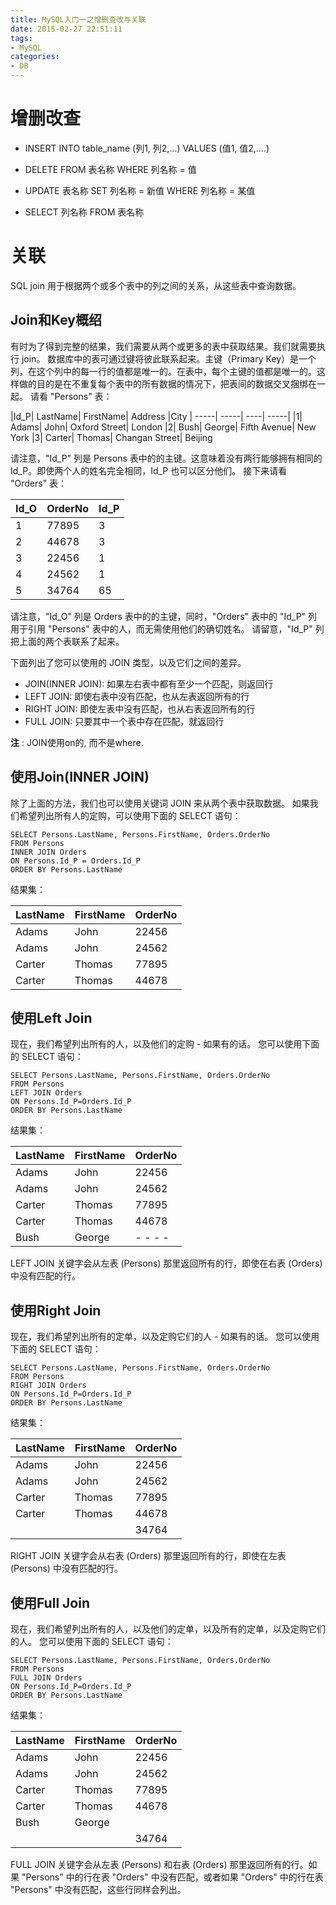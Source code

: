 ```yaml
---
title: MySQL入门一之增删查改与关联
date: 2015-02-27 22:51:11
tags:
- MySQL
categories:
- DB
---
```


# 增删改查

- INSERT INTO table_name (列1, 列2,...) VALUES (值1, 值2,....)

- DELETE FROM 表名称 WHERE 列名称 = 值

- UPDATE 表名称 SET 列名称 = 新值 WHERE 列名称 = 某值

- SELECT 列名称 FROM 表名称



# 关联

SQL join 用于根据两个或多个表中的列之间的关系，从这些表中查询数据。

## Join和Key概绍

有时为了得到完整的结果，我们需要从两个或更多的表中获取结果。我们就需要执行 join。
数据库中的表可通过键将彼此联系起来。主键（Primary Key）是一个列，在这个列中的每一行的值都是唯一的。在表中，每个主键的值都是唯一的。这样做的目的是在不重复每个表中的所有数据的情况下，把表间的数据交叉捆绑在一起。
请看 "Persons" 表：

|Id_P|	LastName|	FirstName|	Address	|City
| -----| -----| ----| -----|
|1|	Adams|	John|	Oxford Street|	London
|2|	Bush|	George|	Fifth Avenue|	New York
|3|	Carter|	Thomas|	Changan Street|	Beijing

请注意，"Id_P" 列是 Persons 表中的的主键。这意味着没有两行能够拥有相同的 Id_P。即使两个人的姓名完全相同，Id_P 也可以区分他们。
接下来请看 "Orders" 表：

|Id_O|	OrderNo |	Id_P
| -----| -----|-------|
|1|	77895|	3
|2|	44678|	3
|3|	22456|	1
|4|	24562|	1
|5|	34764|	65

请注意，"Id_O" 列是 Orders 表中的的主键，同时，"Orders" 表中的 "Id_P" 列用于引用 "Persons" 表中的人，而无需使用他们的确切姓名。
请留意，"Id_P" 列把上面的两个表联系了起来。

下面列出了您可以使用的 JOIN 类型，以及它们之间的差异。

- JOIN(INNER JOIN): 如果左右表中都有至少一个匹配，则返回行
- LEFT JOIN: 即使右表中没有匹配，也从左表返回所有的行
- RIGHT JOIN: 即使左表中没有匹配，也从右表返回所有的行
- FULL JOIN: 只要其中一个表中存在匹配，就返回行

**注** : JOIN使用on的, 而不是where.

## 使用Join(INNER JOIN)

除了上面的方法，我们也可以使用关键词 JOIN 来从两个表中获取数据。
如果我们希望列出所有人的定购，可以使用下面的 SELECT 语句：
```
SELECT Persons.LastName, Persons.FirstName, Orders.OrderNo
FROM Persons
INNER JOIN Orders
ON Persons.Id_P = Orders.Id_P
ORDER BY Persons.LastName
```
结果集：

|LastName|	FirstName|	OrderNo
| -----| -----|-----|
|Adams|	John|	22456
|Adams|	John|	24562
|Carter|	Thomas|	77895
|Carter|	Thomas|	44678

## 使用Left Join

现在，我们希望列出所有的人，以及他们的定购 - 如果有的话。
您可以使用下面的 SELECT 语句：
```
SELECT Persons.LastName, Persons.FirstName, Orders.OrderNo
FROM Persons
LEFT JOIN Orders
ON Persons.Id_P=Orders.Id_P
ORDER BY Persons.LastName
```
结果集：

|LastName|	FirstName|	OrderNo
|-----|---------|-------|
|Adams|	John|	22456
|Adams|	John|	24562
|Carter|	Thomas|	77895
|Carter|	Thomas|	44678
|Bush|	George|	- - - -  |

LEFT JOIN 关键字会从左表 (Persons) 那里返回所有的行，即使在右表 (Orders) 中没有匹配的行。


## 使用Right Join

现在，我们希望列出所有的定单，以及定购它们的人 - 如果有的话。
您可以使用下面的 SELECT 语句：
```
SELECT Persons.LastName, Persons.FirstName, Orders.OrderNo
FROM Persons
RIGHT JOIN Orders
ON Persons.Id_P=Orders.Id_P
ORDER BY Persons.LastName
```
结果集：

|LastName|	FirstName|	OrderNo
|------|--------|-----|
|Adams|	John|	22456
|Adams|	John|	24562
|Carter|	Thomas|	77895
|Carter|	Thomas|	44678
|      |         | 	 	34764

RIGHT JOIN 关键字会从右表 (Orders) 那里返回所有的行，即使在左表 (Persons) 中没有匹配的行。

## 使用Full Join

现在，我们希望列出所有的人，以及他们的定单，以及所有的定单，以及定购它们的人。
您可以使用下面的 SELECT 语句：
```
SELECT Persons.LastName, Persons.FirstName, Orders.OrderNo
FROM Persons
FULL JOIN Orders
ON Persons.Id_P=Orders.Id_P
ORDER BY Persons.LastName
```
结果集：

|LastName|	FirstName|	OrderNo
|-----|------|-----|
|Adams|	John|	22456
|Adams|	John|	24562
|Carter|	Thomas|	77895
|Carter|	Thomas|	44678
|Bush|	George|	 |
| 	 |	|34764|

FULL JOIN 关键字会从左表 (Persons) 和右表 (Orders) 那里返回所有的行。如果 "Persons" 中的行在表 "Orders" 中没有匹配，或者如果 "Orders" 中的行在表 "Persons" 中没有匹配，这些行同样会列出。